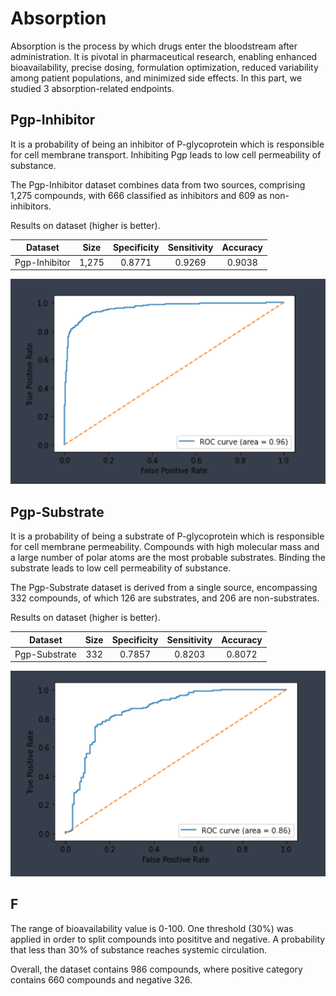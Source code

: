 # Absorption

Absorption is the process by which drugs enter the bloodstream after administration. It is pivotal in pharmaceutical research, enabling enhanced bioavailability, precise dosing, formulation optimization, reduced variability among patient populations, and minimized side effects. In this part, we studied 3 absorption-related endpoints.

## Pgp-Inhibitor

It is a probability of being an inhibitor of P-glycoprotein which is responsible for cell membrane transport. Inhibiting Pgp leads to low cell permeability of substance.

The Pgp-Inhibitor dataset combines data from two sources, comprising 1,275 compounds, with 666 classified as inhibitors and 609 as non-inhibitors.

Results on dataset (higher is better).

| Dataset | Size | Specificity | Sensitivity | Accuracy |
| :---: | :---: | :---: | :---: | :---: |
| Pgp-Inhibitor | 1,275 | 0.8771 | 0.9269 |  0.9038 |

![Pgp-Inhibitor](../Roc_Auc/Pgp-Inhibitor.PNG)

## Pgp-Substrate

It is a probability of being a substrate of P-glycoprotein which is responsible for cell membrane permeability. Compounds with high molecular mass and a large number of polar atoms are the most probable substrates. Binding the substrate leads to low cell permeability of substance.

The Pgp-Substrate dataset is derived from a single source, encompassing 332 compounds, of which 126 are substrates, and 206 are non-substrates.

Results on dataset (higher is better).

| Dataset | Size | Specificity | Sensitivity | Accuracy |
| :---: | :---: | :---: | :---: | :---: |
| Pgp-Substrate | 332 | 0.7857 | 0.8203 |  0.8072 |

![Pgp-Substrate](../Roc_Auc/Pgp-Substrate.PNG)

## F

The range of bioavailability value is 0-100. One threshold (30%) was applied in order to split compounds into posititve and negative. A probability that less than 30% of substance reaches systemic circulation.

Overall, the dataset contains 986 compounds, where positive category contains 660 compounds and negative 326.
